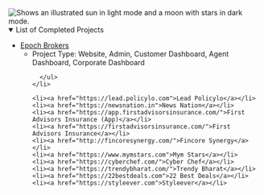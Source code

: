 <picture>
  <source media="(prefers-color-scheme: dark)" srcset="https://avatars.githubusercontent.com/u/52853590?s=96&v=4">
  <source media="(prefers-color-scheme: light)" srcset="https://avatars.githubusercontent.com/u/52853590?s=96&v=4">
  <img alt="Shows an illustrated sun in light mode and a moon with stars in dark mode." src="https://avatars.githubusercontent.com/u/52853590?s=96&v=4">
</picture>

<details open>
  <summary>List of Completed Projects</summary>
  <ul>
    <li><a href="https://epochbrokers.com/">Epoch Brokers</a>
      <ul>
        <li>Project Type: Website, Admin, Customer Dashboard, Agent Dashboard, Corporate Dashboard </li>
        
      </ul>
    </li>
    
    <li><a href="https://lead.policylo.com">Lead Policylo</a></li>
    <li><a href="https://newsnation.in">News Nation</a></li>
    <li><a href="https://app.firstadvisorsinsurance.com/">First Advisors Insurance (App)</a></li>
    <li><a href="https://firstadvisorsinsurance.com/">First Advisors Insurance</a></li>
    <li><a href="http://fincoresynergy.com/">Fincore Synergy</a></li>
    <li><a href="https://www.mymstars.com">Mym Stars</a></li>
    <li><a href="https://cyberchef.com/">Cyber Chef</a></li>
    <li><a href="https://trendybharat.com/">Trendy Bharat</a></li>
    <li><a href="https://22bestdeals.com">22 Best Deals</a></li>
    <li><a href="https://styleever.com">Styleever</a></li>
  </ul>
</details>


